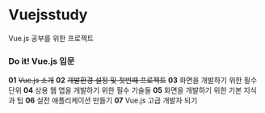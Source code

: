 # Vuejsstudy
Vue.js 공부를 위한 프로젝트

### Do it! Vue.js 입문
**01** ~~Vue.js 소개~~
**02** ~~개발환경 설정 및 첫번째 프로젝트~~
**03** 화면을 개발하기 위한 필수 단위
**04** 상용 웹 앱을 개발하기 위한 필수 기술들
**05** 화면을 개발하기 위한 기본 지식과 팁
**06** 실전 애플리케이션 만들기
**07** Vue.js 고급 개발자 되기